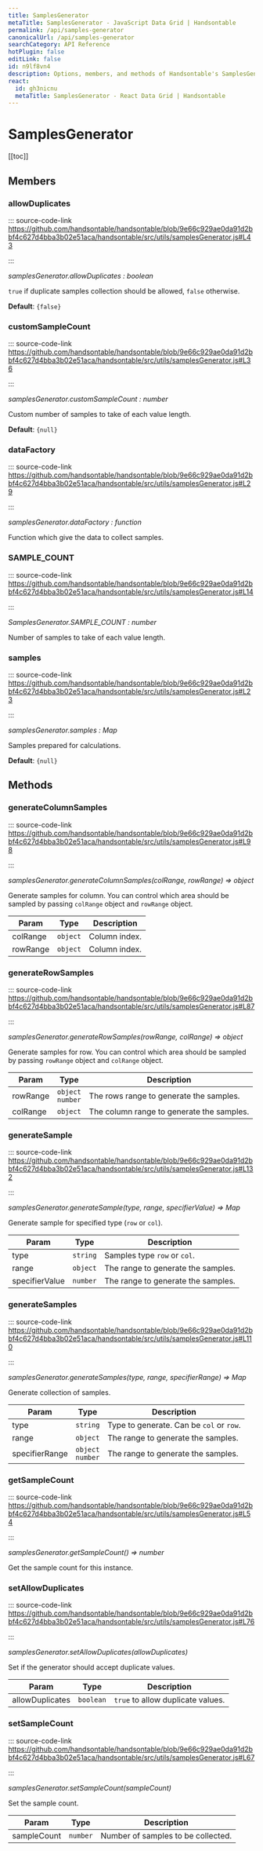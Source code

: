```yaml
---
title: SamplesGenerator
metaTitle: SamplesGenerator - JavaScript Data Grid | Handsontable
permalink: /api/samples-generator
canonicalUrl: /api/samples-generator
searchCategory: API Reference
hotPlugin: false
editLink: false
id: n9lf8vn4
description: Options, members, and methods of Handsontable's SamplesGenerator API.
react:
  id: gh3nicnu
  metaTitle: SamplesGenerator - React Data Grid | Handsontable
---
```


# SamplesGenerator

[[toc]]
## Members

### allowDuplicates
  
::: source-code-link https://github.com/handsontable/handsontable/blob/9e66c929ae0da91d2bbf4c627d4bba3b02e51aca/handsontable/src/utils/samplesGenerator.js#L43

:::

_samplesGenerator.allowDuplicates : boolean_

`true` if duplicate samples collection should be allowed, `false` otherwise.

**Default**: <code>{false}</code>  


### customSampleCount
  
::: source-code-link https://github.com/handsontable/handsontable/blob/9e66c929ae0da91d2bbf4c627d4bba3b02e51aca/handsontable/src/utils/samplesGenerator.js#L36

:::

_samplesGenerator.customSampleCount : number_

Custom number of samples to take of each value length.

**Default**: <code>{null}</code>  


### dataFactory
  
::: source-code-link https://github.com/handsontable/handsontable/blob/9e66c929ae0da91d2bbf4c627d4bba3b02e51aca/handsontable/src/utils/samplesGenerator.js#L29

:::

_samplesGenerator.dataFactory : function_

Function which give the data to collect samples.



### SAMPLE_COUNT
  
::: source-code-link https://github.com/handsontable/handsontable/blob/9e66c929ae0da91d2bbf4c627d4bba3b02e51aca/handsontable/src/utils/samplesGenerator.js#L14

:::

_SamplesGenerator.SAMPLE\_COUNT : number_

Number of samples to take of each value length.



### samples
  
::: source-code-link https://github.com/handsontable/handsontable/blob/9e66c929ae0da91d2bbf4c627d4bba3b02e51aca/handsontable/src/utils/samplesGenerator.js#L23

:::

_samplesGenerator.samples : Map_

Samples prepared for calculations.

**Default**: <code>{null}</code>  

## Methods

### generateColumnSamples
  
::: source-code-link https://github.com/handsontable/handsontable/blob/9e66c929ae0da91d2bbf4c627d4bba3b02e51aca/handsontable/src/utils/samplesGenerator.js#L98

:::

_samplesGenerator.generateColumnSamples(colRange, rowRange) ⇒ object_

Generate samples for column. You can control which area should be sampled by passing `colRange` object and `rowRange` object.


| Param | Type | Description |
| --- | --- | --- |
| colRange | `object` | Column index. |
| rowRange | `object` | Column index. |



### generateRowSamples
  
::: source-code-link https://github.com/handsontable/handsontable/blob/9e66c929ae0da91d2bbf4c627d4bba3b02e51aca/handsontable/src/utils/samplesGenerator.js#L87

:::

_samplesGenerator.generateRowSamples(rowRange, colRange) ⇒ object_

Generate samples for row. You can control which area should be sampled by passing `rowRange` object and `colRange` object.


| Param | Type | Description |
| --- | --- | --- |
| rowRange | `object` <br/> `number` | The rows range to generate the samples. |
| colRange | `object` | The column range to generate the samples. |



### generateSample
  
::: source-code-link https://github.com/handsontable/handsontable/blob/9e66c929ae0da91d2bbf4c627d4bba3b02e51aca/handsontable/src/utils/samplesGenerator.js#L132

:::

_samplesGenerator.generateSample(type, range, specifierValue) ⇒ Map_

Generate sample for specified type (`row` or `col`).


| Param | Type | Description |
| --- | --- | --- |
| type | `string` | Samples type `row` or `col`. |
| range | `object` | The range to generate the samples. |
| specifierValue | `number` | The range to generate the samples. |



### generateSamples
  
::: source-code-link https://github.com/handsontable/handsontable/blob/9e66c929ae0da91d2bbf4c627d4bba3b02e51aca/handsontable/src/utils/samplesGenerator.js#L110

:::

_samplesGenerator.generateSamples(type, range, specifierRange) ⇒ Map_

Generate collection of samples.


| Param | Type | Description |
| --- | --- | --- |
| type | `string` | Type to generate. Can be `col` or `row`. |
| range | `object` | The range to generate the samples. |
| specifierRange | `object` <br/> `number` | The range to generate the samples. |



### getSampleCount
  
::: source-code-link https://github.com/handsontable/handsontable/blob/9e66c929ae0da91d2bbf4c627d4bba3b02e51aca/handsontable/src/utils/samplesGenerator.js#L54

:::

_samplesGenerator.getSampleCount() ⇒ number_

Get the sample count for this instance.



### setAllowDuplicates
  
::: source-code-link https://github.com/handsontable/handsontable/blob/9e66c929ae0da91d2bbf4c627d4bba3b02e51aca/handsontable/src/utils/samplesGenerator.js#L76

:::

_samplesGenerator.setAllowDuplicates(allowDuplicates)_

Set if the generator should accept duplicate values.


| Param | Type | Description |
| --- | --- | --- |
| allowDuplicates | `boolean` | `true` to allow duplicate values. |



### setSampleCount
  
::: source-code-link https://github.com/handsontable/handsontable/blob/9e66c929ae0da91d2bbf4c627d4bba3b02e51aca/handsontable/src/utils/samplesGenerator.js#L67

:::

_samplesGenerator.setSampleCount(sampleCount)_

Set the sample count.


| Param | Type | Description |
| --- | --- | --- |
| sampleCount | `number` | Number of samples to be collected. |


